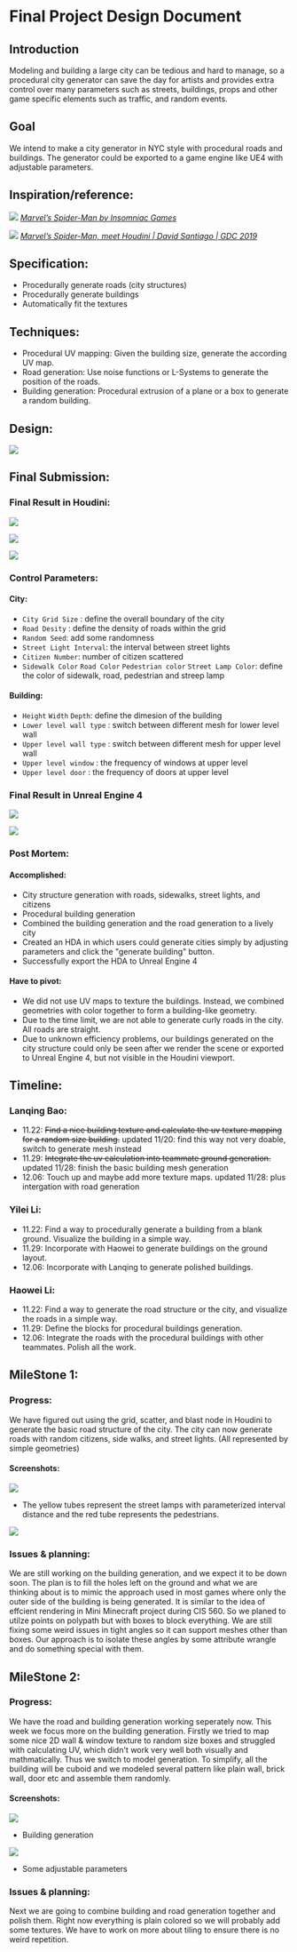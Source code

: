 # Final Project Design Document

## Introduction
Modeling and building a large city can be tedious and hard to manage, so a procedural city generator can save the day for artists and provides extra control over many parameters such as streets, buildings, props and other game specific elements such as traffic, and random events.

## Goal
We intend to make a city generator in NYC style with procedural roads and buildings. The generator could be exported to a game engine like UE4 with adjustable parameters.

## Inspiration/reference:
![](Spdierman2.png)
*[Marvel’s Spider-Man by Insomniac Games](https://www.playstation.com/en-us/games/marvels-spider-man/)*

![](Spiderman1.png)
*[Marvel’s Spider-Man, meet Houdini | David Santiago | GDC 2019](https://www.youtube.com/watch?v=D0ERCi9mMZg)*

## Specification:
- Procedurally generate roads (city structures)
- Procedurally generate buildings
- Automatically fit the textures

## Techniques:
- Procedural UV mapping: Given the building size, generate the according UV map. 
- Road generation: Use noise functions or L-Systems to generate the position of the roads.
- Building generation: Procedural extrusion of a plane or a box to generate a random building.

## Design:
![](./Design.png)

## Final Submission:
### Final Result in Houdini: 
![](houdini_result_1.png)

![](houdini_result_2.png)

![](houdini_result_3.png)

### Control Parameters:
#### City:
- ```City Grid Size``` : define the overall boundary of the city 
- ```Road Desity``` : define the density of roads within the grid
- ```Random Seed```: add some randomness 
- ```Street Light Interval```: the interval between street lights 
- ```Citizen Number```:  number of citizen scattered 
- ```Sidewalk Color``` ```Road Color``` ```Pedestrian color``` ```Street Lamp Color```: define the color of sidewalk, road, pedestrian and streep lamp

#### Building:
- ```Height``` ```Width``` ```Depth```: define the dimesion of the building
- ```Lower level wall type``` : switch between different mesh for lower level wall
- ```Upper level wall type``` : switch between different mesh for upper level wall
- ```Upper level window``` : the frequency of windows at upper level
- ```Upper level door``` : the frequency of doors at upper level

### Final Result in Unreal Engine 4

![](./ue4_result.png)

![](./ue4_result_2.png)

### Post Mortem:
#### Accomplished: 
- City structure generation with roads, sidewalks, street lights, and citizens
- Procedural building generation
- Combined the building generation and the road generation to a lively city
- Created an HDA in which users could generate cities simply by adjusting parameters and click the "generate building" button.
- Successfully export the HDA to Unreal Engine 4

#### Have to pivot:
- We did not use UV maps to texture the buildings. Instead, we combined geometries with color together to form a building-like geometry.
- Due to the time limit, we are not able to generate curly roads in the city. All roads are straight.
- Due to unknown efficiency problems, our buildings generated on the city structure could only be seen after we render the scene or exported to Unreal Engine 4, but not visible in the Houdini viewport.

## Timeline:
### Lanqing Bao:
- 11.22: ~~Find a nice building texture and calculate the uv texture mapping for a random size building.~~ updated 11/20: find this way not very doable, switch to generate mesh instead
- 11.29: ~~Integrate the uv calculation into teammate ground generation.~~ updated 11/28: finish the basic building mesh generation
- 12.06: Touch up and maybe add more texture maps. updated 11/28: plus intergation with road generation

### Yilei Li:
- 11.22: Find a way to procedurally generate a building from a blank ground. Visualize the building in a simple way.
- 11.29: Incorporate with Haowei to generate buildings on the ground layout.
- 12.06: Incorporate with Lanqing to generate polished buildings.

### Haowei Li:
- 11.22: Find a way to generate the road structure or the city, and visualize the roads in a simple way.
- 11.29: Define the blocks for procedural buildings generation.
- 12.06: Integrate the roads with the procedural buildings with other teammates. Polish all the work.

## MileStone 1:
### Progress: 
We have figured out using the grid, scatter, and blast node in Houdini to generate the basic road structure of the city. The city can now generate roads with random citizens, side walks, and street lights. (All represented by simple geometries)
#### Screenshots:
![](./Result.png)

- The yellow tubes represent the street lamps with parameterized interval distance and the red tube represents the pedestrians. 

![](./Result2.png)

### Issues & planning:
We are still working on the building generation, and we expect it to be down soon. The plan is to fill the holes left on the ground and what we are thinking about is to mimic the approach used in most games where only the outer side of the building is being generated. It is similar to the idea of effcient rendering in Mini Minecraft project during CIS 560. So we planed to utilze points on polypath but with boxes to block everything. We are still fixing some weird issues in tight angles so it can support meshes other than boxes. Our approach is to isolate these angles by some attribute wrangle and do something special with them.

## MileStone 2:
### Progress: 
We have the road and building generation working seperately now. This week we focus more on the building generation. Firstly we tried to map some nice 2D wall & window texture to random size boxes and struggled with calculating UV, which didn't work very well both visually and mathmatically. Thus we switch to model generation. To simplify, all the building will be cuboid and we modeled several pattern like plain wall, brick wall, door etc and assemble them randomly. 
#### Screenshots:
![](./result.gif)

- Building generation

![](./3.png)
- Some adjustable parameters

### Issues & planning:
Next we are going to combine building and road generation together and polish them. Right now everything is plain colored so we will probably add some textures. We have to work on more about tiling to ensure there is no weird repetition. 
